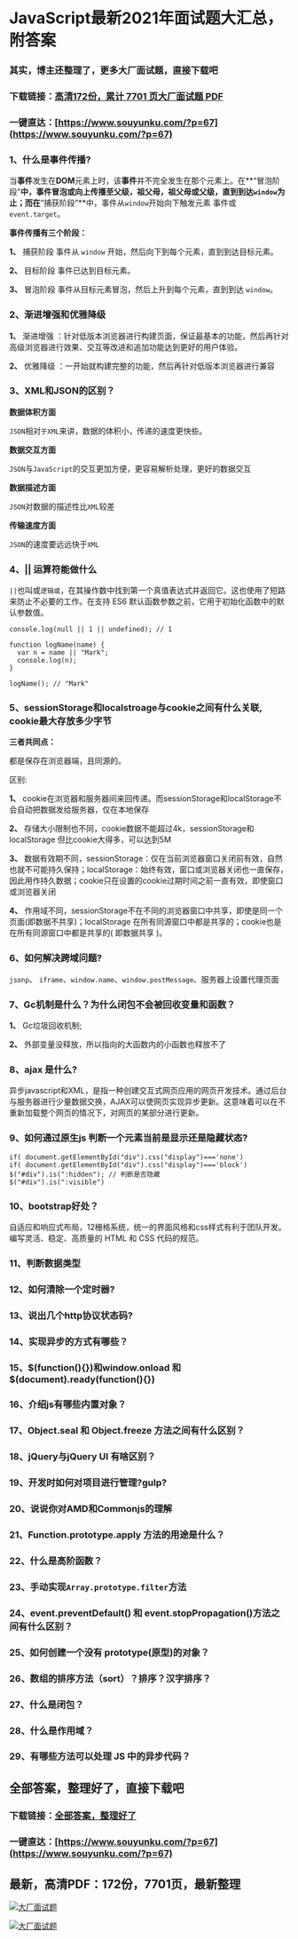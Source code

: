 # JavaScript最新2021年面试题大汇总，附答案

### 其实，博主还整理了，更多大厂面试题，直接下载吧

### 下载链接：[高清172份，累计 7701 页大厂面试题  PDF](https://www.souyunku.com/?p=67)

### 一键直达：[https://www.souyunku.com/?p=67](https://www.souyunku.com/?p=67)



### 1、什么是事件传播?

当**事件**发生在**DOM**元素上时，该**事件**并不完全发生在那个元素上。在**“冒泡阶段”**中，事件冒泡或向上传播至父级，祖父母，祖父母或父级，直到到达`window`为止；而在**“捕获阶段”**中，事件从`window`开始向下触发元素 事件或`event.target`。

**事件传播有三个阶段：**

**1、** 捕获阶段 事件从 `window` 开始，然后向下到每个元素，直到到达目标元素。

**2、** 目标阶段 事件已达到目标元素。

**3、** 冒泡阶段 事件从目标元素冒泡，然后上升到每个元素，直到到达 `window`。


### 2、渐进增强和优雅降级

**1、** 渐进增强 ：针对低版本浏览器进行构建页面，保证最基本的功能，然后再针对高级浏览器进行效果、交互等改进和追加功能达到更好的用户体验。

**2、** 优雅降级 ：一开始就构建完整的功能，然后再针对低版本浏览器进行兼容


### 3、XML和JSON的区别？

**数据体积方面**

`JSON`相对`于XML`来讲，数据的体积小，传递的速度更快些。

**数据交互方面**

`JSON`与`JavaScript`的交互更加方便，更容易解析处理，更好的数据交互

**数据描述方面**

`JSON`对数据的描述性比`XML`较差

**传输速度方面**

`JSON`的速度要远远快于`XML`


### 4、|| 运算符能做什么

`||`也叫或`逻辑或`，在其操作数中找到第一个真值表达式并返回它。这也使用了短路来防止不必要的工作。在支持 ES6 默认函数参数之前，它用于初始化函数中的默认参数值。

```
console.log(null || 1 || undefined); // 1

function logName(name) {
  var n = name || "Mark";
  console.log(n);
}

logName(); // "Mark"
```


### 5、sessionStorage和localstroage与cookie之间有什么关联, cookie最大存放多少字节

**三者共同点：**

都是保存在浏览器端，且同源的。

区别:

**1、** cookie在浏览器和服务器间来回传递。而sessionStorage和localStorage不会自动把数据发给服务器，仅在本地保存

**2、** 存储大小限制也不同，cookie数据不能超过4k，sessionStorage和localStorage 但比cookie大得多，可以达到5M

**3、** 数据有效期不同，sessionStorage：仅在当前浏览器窗口关闭前有效，自然也就不可能持久保持；localStorage：始终有效，窗口或浏览器关闭也一直保存，因此用作持久数据；cookie只在设置的cookie过期时间之前一直有效，即使窗口或浏览器关闭

**4、** 作用域不同，sessionStorage不在不同的浏览器窗口中共享，即使是同一个页面(即数据不共享)；localStorage 在所有同源窗口中都是共享的；cookie也是在所有同源窗口中都是共享的( 即数据共享 )。


### 6、如何解决跨域问题?

`jsonp`、 `iframe`、`window.name`、`window.postMessage`、服务器上设置代理页面


### 7、Gc机制是什么？为什么闭包不会被回收变量和函数？

**1、** Gc垃圾回收机制;

**2、** 外部变量没释放，所以指向的大函数内的小函数也释放不了


### 8、ajax 是什么?

异步javascript和XML，是指一种创建交互式网页应用的网页开发技术。通过后台与服务器进行少量数据交换，AJAX可以使网页实现异步更新。这意味着可以在不重新加载整个网页的情况下，对网页的某部分进行更新。


### 9、如何通过原生js 判断一个元素当前是显示还是隐藏状态?

```
if( document.getElementById("div").css("display")==='none')
if( document.getElementById("div").css("display")==='block')
$("#div").is(":hidden"); // 判断是否隐藏
$("#div").is(":visible")
```


### 10、bootstrap好处？

自适应和响应式布局，12栅格系统，统一的界面风格和css样式有利于团队开发。编写灵活、稳定、高质量的 HTML 和 CSS 代码的规范。


### 11、判断数据类型
### 12、如何清除一个定时器?
### 13、说出几个http协议状态码?
### 14、实现异步的方式有哪些？
### 15、$(function(){})和window.onload 和 $(document).ready(function(){})
### 16、介绍js有哪些内置对象？
### 17、Object.seal 和 Object.freeze 方法之间有什么区别？
### 18、jQuery与jQuery UI 有啥区别？
### 19、开发时如何对项目进行管理?gulp?
### 20、说说你对AMD和Commonjs的理解
### 21、Function.prototype.apply 方法的用途是什么？
### 22、什么是高阶函数？
### 23、手动实现`Array.prototype.filter`方法
### 24、event.preventDefault() 和 event.stopPropagation()方法之间有什么区别？
### 25、如何创建一个没有 prototype(原型)的对象？
### 26、数组的排序方法（sort）？排序？汉字排序？
### 27、什么是闭包？
### 28、什么是作用域？
### 29、有哪些方法可以处理 JS 中的异步代码？




## 全部答案，整理好了，直接下载吧

### 下载链接：[全部答案，整理好了](https://www.souyunku.com/?p=67)

### 一键直达：[https://www.souyunku.com/?p=67](https://www.souyunku.com/?p=67)


## 最新，高清PDF：172份，7701页，最新整理

[![大厂面试题](https://www.souyunku.com/wp-content/uploads/weixin/mst.png "大厂面试题")](https://www.souyunku.com/wp-content/uploads/weixin/githup-weixin.png"大厂面试题")

[![大厂面试题](https://www.souyunku.com/wp-content/uploads/weixin/githup-weixin.png "架构师专栏")](https://www.souyunku.com/wp-content/uploads/weixin/githup-weixin.png "架构师专栏")
